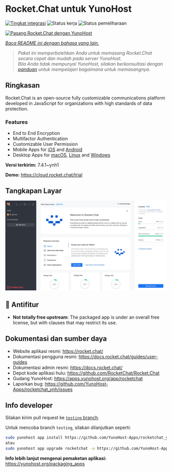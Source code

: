 <!--
N.B.: README ini dibuat secara otomatis oleh <https://github.com/YunoHost/apps/tree/master/tools/readme_generator>
Ini TIDAK boleh diedit dengan tangan.
-->

# Rocket.Chat untuk YunoHost

[![Tingkat integrasi](https://apps.yunohost.org/badge/integration/rocketchat)](https://ci-apps.yunohost.org/ci/apps/rocketchat/)
![Status kerja](https://apps.yunohost.org/badge/state/rocketchat)
![Status pemeliharaan](https://apps.yunohost.org/badge/maintained/rocketchat)

[![Pasang Rocket.Chat dengan YunoHost](https://install-app.yunohost.org/install-with-yunohost.svg)](https://install-app.yunohost.org/?app=rocketchat)

*[Baca README ini dengan bahasa yang lain.](./ALL_README.md)*

> *Paket ini memperbolehkan Anda untuk memasang Rocket.Chat secara cepat dan mudah pada server YunoHost.*  
> *Bila Anda tidak mempunyai YunoHost, silakan berkonsultasi dengan [panduan](https://yunohost.org/install) untuk mempelajari bagaimana untuk memasangnya.*

## Ringkasan

Rocket.Chat is an open-source fully customizable communications platform developed in JavaScript for organizations with high standards of data protection.

### Features

- End to End Encryption
- Multifactor Authentication
- Customizable User Permission
- Mobile Apps for [iOS](https://apps.apple.com/app/rocket-chat/id1148741252) and [Android](https://play.google.com/store/apps/details?id=chat.rocket.android)
- Desktop Apps for [macOS](https://apps.apple.com/br/app/rocket-chat/id1086818840), [Linux](https://snapcraft.io/rocketchat-desktop) and [Windows](https://releases.rocket.chat/desktop/latest/download)

**Versi terkirim:** 7.4.1~ynh1

**Demo:** <https://cloud.rocket.chat/trial>

## Tangkapan Layar

![Tangkapan Layar pada Rocket.Chat](./doc/screenshots/screenshot.jpg)

## :red_circle: Antifitur

- **Not totally free upstream**: The packaged app is under an overall free license, but with clauses that may restrict its use.

## Dokumentasi dan sumber daya

- Website aplikasi resmi: <https://rocket.chat/>
- Dokumentasi pengguna resmi: <https://docs.rocket.chat/guides/user-guides>
- Dokumentasi admin resmi: <https://docs.rocket.chat/>
- Depot kode aplikasi hulu: <https://github.com/RocketChat/Rocket.Chat>
- Gudang YunoHost: <https://apps.yunohost.org/app/rocketchat>
- Laporkan bug: <https://github.com/YunoHost-Apps/rocketchat_ynh/issues>

## Info developer

Silakan kirim pull request ke [`testing` branch](https://github.com/YunoHost-Apps/rocketchat_ynh/tree/testing).

Untuk mencoba branch `testing`, silakan dilanjutkan seperti:

```bash
sudo yunohost app install https://github.com/YunoHost-Apps/rocketchat_ynh/tree/testing --debug
atau
sudo yunohost app upgrade rocketchat -u https://github.com/YunoHost-Apps/rocketchat_ynh/tree/testing --debug
```

**Info lebih lanjut mengenai pemaketan aplikasi:** <https://yunohost.org/packaging_apps>
